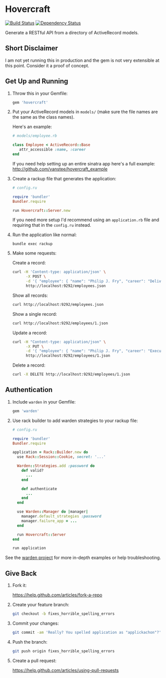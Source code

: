# Hovercraft

[![Build Status](https://secure.travis-ci.org/vanstee/hovercraft.png)](http://travis-ci.org/vanstee/hovercraft)
[![Dependency Status](https://gemnasium.com/vanstee/hovercraft.png)](https://gemnasium.com/vanstee/hovercraft)

Generate a RESTful API from a directory of ActiveRecord models.

## Short Disclaimer

I am not yet running this in production and the gem is not very
extensible at this point. Consider it a proof of concept.

## Get Up and Running

1. Throw this in your Gemfile:

   ```ruby
   gem 'hovercraft'
   ```

2. Put your ActiveRecord models in `models/` (make sure the file names
   are the same as the class names).

   Here's an example:

   ```ruby
   # models/employee.rb

   class Employee < ActiveRecord::Base
      attr_accessible :name, :career
   end
   ```

   If you need help setting up an entire sinatra app here's a full
   example: http://github.com/vanstee/hovercraft_example

3. Create a rackup file that generates the application:

   ```ruby
   # config.ru

   require 'bundler'
   Bundler.require

   run Hovercraft::Server.new
   ```

   If you need more setup I'd recommend using an `application.rb` file
   and requiring that in the `config.ru` instead.

4. Run the application like normal:

   ```
   bundle exec rackup
   ```

5. Make some requests:

   Create a record:

   ```bash
   curl -H 'Content-type: application/json' \
         -X POST \
         -d '{ "employee": { "name": "Philip J. Fry", "career": "Delivery Boy 1st Class" } }' \
         http://localhost:9292/employees.json
   ```

   Show all records:

   ```bash
   curl http://localhost:9292/employees.json
   ```

   Show a single record:

   ```bash
   curl http://localhost:9292/employees/1.json
   ```

   Update a record:

   ```bash
   curl -H "Content-type: application/json" \
         -X PUT \
         -d '{ "employee": { "name": "Philip J. Fry", "career": "Executive Delivery Boy" } }' \
         http://localhost:9292/employees/1.json
   ```

   Delete a record:

   ```bash
   curl -X DELETE http://localhost:9292/employees/1.json
   ```

## Authentication

1. Include `warden` in your Gemfile:

   ```ruby
   gem 'warden'
   ```

2. Use rack builder to add warden strategies to your rackup file:

   ```ruby
   # config.ru

   require 'bundler'
   Bundler.require

   application = Rack::Builder.new do
     use Rack::Session::Cookie, secret: '...'

     Warden::Strategies.add :password do
       def valid?
         ...
       end

       def authenticate
         ...
       end
     end

     use Warden::Manager do |manager|
       manager.default_strategies :password
       manager.failure_app = ...
     end

     run Hovercraft::Server
   end

   run application
   ```

See the [warden project](https://github.com/hassox/warden/) for more in-depth examples or help troubleshooting.

## Give Back

1. Fork it:

   https://help.github.com/articles/fork-a-repo

2. Create your feature branch:

   ```bash
   git checkout -b fixes_horrible_spelling_errors
   ```

3. Commit your changes:

   ```bash
   git commit -am 'Really? You spelled application as "applickachon"?'
   ```

4. Push the branch:

   ```bash
   git push origin fixes_horrible_spelling_errors
   ```

5. Create a pull request:

   https://help.github.com/articles/using-pull-requests
